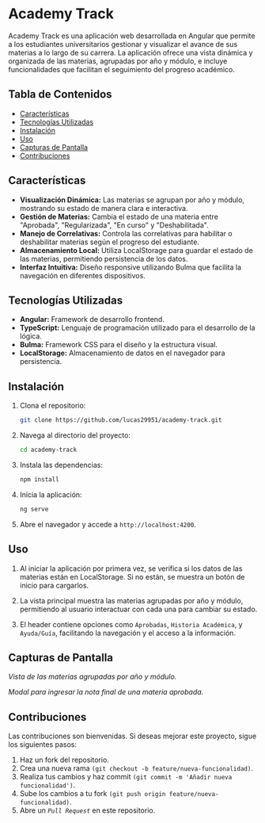 # Academy Track

Academy Track es una aplicación web desarrollada en Angular que permite a los estudiantes universitarios gestionar y visualizar el avance de sus materias a lo largo de su carrera. La aplicación ofrece una vista dinámica y organizada de las materias, agrupadas por año y módulo, e incluye funcionalidades que facilitan el seguimiento del progreso académico.

## Tabla de Contenidos

- [Características](#características)
- [Tecnologías Utilizadas](#tecnologías-utilizadas)
- [Instalación](#instalación)
- [Uso](#uso)
- [Capturas de Pantalla](#capturas-de-pantalla)
- [Contribuciones](#contribuciones)

## Características

- **Visualización Dinámica:** Las materias se agrupan por año y módulo, mostrando su estado de manera clara e interactiva.
- **Gestión de Materias:** Cambia el estado de una materia entre "Aprobada", "Regularizada", "En curso" y "Deshabilitada".
- **Manejo de Correlativas:** Controla las correlativas para habilitar o deshabilitar materias según el progreso del estudiante.
- **Almacenamiento Local:** Utiliza LocalStorage para guardar el estado de las materias, permitiendo persistencia de los datos.
- **Interfaz Intuitiva:** Diseño responsive utilizando Bulma que facilita la navegación en diferentes dispositivos.

## Tecnologías Utilizadas

- **Angular:** Framework de desarrollo frontend.
- **TypeScript:** Lenguaje de programación utilizado para el desarrollo de la lógica.
- **Bulma:** Framework CSS para el diseño y la estructura visual.
- **LocalStorage:** Almacenamiento de datos en el navegador para persistencia.

## Instalación

1. Clona el repositorio:

   ```bash
   git clone https://github.com/lucas29951/academy-track.git

2. Navega al directorio del proyecto:

   ```bash
   cd academy-track

3. Instala las dependencias:

   ```bash
   npm install

4. Inicia la aplicación:

   ```bash
   ng serve

5. Abre el navegador y accede a `http://localhost:4200`.

## Uso

1. Al iniciar la aplicación por primera vez, se verifica si los datos de las materias están en LocalStorage. Si no están, se muestra un botón de inicio para cargarlos.

2. La vista principal muestra las materias agrupadas por año y módulo, permitiendo al usuario interactuar con cada una para cambiar su estado.

3. El header contiene opciones como `Aprobadas`, `Historia Académica`, y `Ayuda/Guía`, facilitando la navegación y el acceso a la información.

## Capturas de Pantalla

_Vista de las materias agrupadas por año y módulo._

_Modal para ingresar la nota final de una materia aprobada._

## Contribuciones

Las contribuciones son bienvenidas. Si deseas mejorar este proyecto, sigue los siguientes pasos:

1. Haz un fork del repositorio.
2. Crea una nueva rama `(git checkout -b feature/nueva-funcionalidad)`.
3. Realiza tus cambios y haz commit `(git commit -m 'Añadir nueva funcionalidad')`.
4. Sube los cambios a tu fork `(git push origin feature/nueva-funcionalidad)`.
5. Abre un _`Pull Request`_ en este repositorio.
